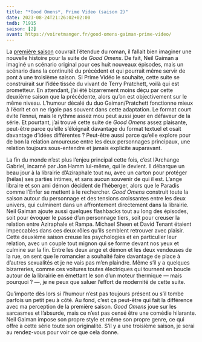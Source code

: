 ```yaml
---
title: "*Good Omens*, Prime Video (saison 2)"
date: 2023-08-24T21:26:02+02:00
tmdb: 71915 
saison: [2]
avant: https://voiretmanger.fr/good-omens-gaiman-prime-video/
---
```


La [première saison](https://voiretmanger.fr/good-omens-gaiman-prime-video/) couvrait l’étendue du roman, il fallait bien imaginer une nouvelle histoire pour la suite de *Good Omens*. De fait, Neil Gaiman a imaginé un scénario original pour ces huit nouveaux épisodes, mais un scénario dans la continuité du précédent et qui pourrait même servir de pont à une troisième saison. Si Prime Vidéo le souhaite, cette suite se construirait sur l’idée tissée du vivant de Terry Pratchett, voilà qui est prometteur. En attendant, j’ai été bizarrement moins déçu par cette deuxième saison que la précédente, alors qu’on est objectivement sur le même niveau. L’humour décalé du duo Gaiman/Pratchett fonctionne mieux à l’écrit et on ne rigole pas souvent dans cette adaptation. Le format court évite l’ennui, mais le rythme assez mou peut aussi jouer en défaveur de la série. Et pourtant, j’ai trouvé cette suite de *Good Omens* assez plaisante, peut-être parce qu’elle s’éloignait davantage du format textuel et osait davantage d’idées différentes ? Peut-être aussi parce qu’elle explore pour de bon la relation amoureuse entre les deux personnages principaux, une relation toujours sous-entendre et jamais explicite auparavant.

La fin du monde n’est plus l’enjeu principal cette fois, c’est l’Archange Gabriel, incarné par Jon Hamm lui-même, qui le devient. Il débarque un beau jour à la librairie d’Aziraphale tout nu, avec un carton pour protéger (hélas) ses parties intimes, et sans aucun souvenir de qui il est. L’ange libraire et son ami démon décident de l’héberger, alors que le Paradis comme l’Enfer se mettent à le rechercher. *Good Omens* construit toute la saison autour du personnage et des tensions croissantes entre les deux univers, qui culminent dans un affrontement directement dans la librairie. Neil Gaiman ajoute aussi quelques flashbacks tout au long des épisodes, soit pour évoquer le passé d’un personnage tiers, soit pour creuser la relation entre Aziraphale et Rampa. Michael Sheen et David Tenant étaient impeccables dans ces deux rôles qu’ils semblent retrouver avec plaisir. Cette deuxième saison creuse les psychologies et en particulier leur relation, avec un couple tout mignon qui se forme devant nos yeux et culmine sur la fin. Entre les deux ange et démon et les deux vendeuses de la rue, on sent que le romancier a souhaité faire davantage de place à d’autres sexualités et je ne vais pas m’en plaindre. Même s’il y a quelques bizarreries, comme ces voitures toutes électriques qui tournent en boucle autour de la librairie en émettant le son d’un moteur thermique — mais pourquoi ? —, je ne peux que saluer l’effort de modernité de cette suite. 

Qu’importe dès lors si l’humour n’est pas toujours présent ou s’il tombe parfois un petit peu à côté. Au fond, c’est ça peut-être qui fait la différence avec ma perception de la première saison. *Good Omens* joue sur les sarcasmes et l’absurde, mais ce n’est pas censé être une comédie hilarante. Neil Gaiman impose son propre style et même son propre genre, ce qui offre à cette série toute son originalité. S’il y a une troisième saison, je serai au rendez-vous pour voir ce que cela donne. 
